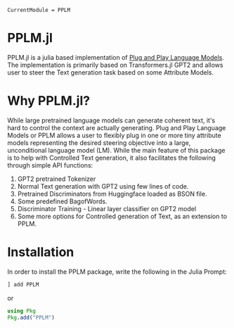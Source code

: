 ```@meta
CurrentModule = PPLM
```

# PPLM.jl

PPLM.jl is a julia based implementation of [Plug and Play Language Models](https://github.com/uber-research/PPLM). The implementation is primarily based on Transformers.jl GPT2 and allows user to steer the Text generation task based on some Attribute Models.


# Why PPLM.jl?

While large pretrained language models can generate coherent text, it's hard to control the context are actually generating. 
Plug and Play Language Models or PPLM allows a user to flexibly plug in one or more tiny attribute models representing the desired steering objective into a large, unconditional language model (LM). While the main feature of this package is to help with Controlled Text generation, it also facilitates the following through simple API functions: 

1) GPT2 pretrained Tokenizer
2) Normal Text generation with GPT2 using few lines of code.
3) Pretrained Discriminators from Huggingface loaded as BSON file. 
4) Some predefined BagofWords.
6) Discriminator Training -  Linear layer classifier on GPT2 model
7) Some more options for Controlled generation of Text, as an extension to PPLM.


# Installation


In order to install the PPLM package, write the following in the Julia Prompt:

```julia
] add PPLM
```
or
```julia
using Pkg
Pkg.add("PPLM")
```